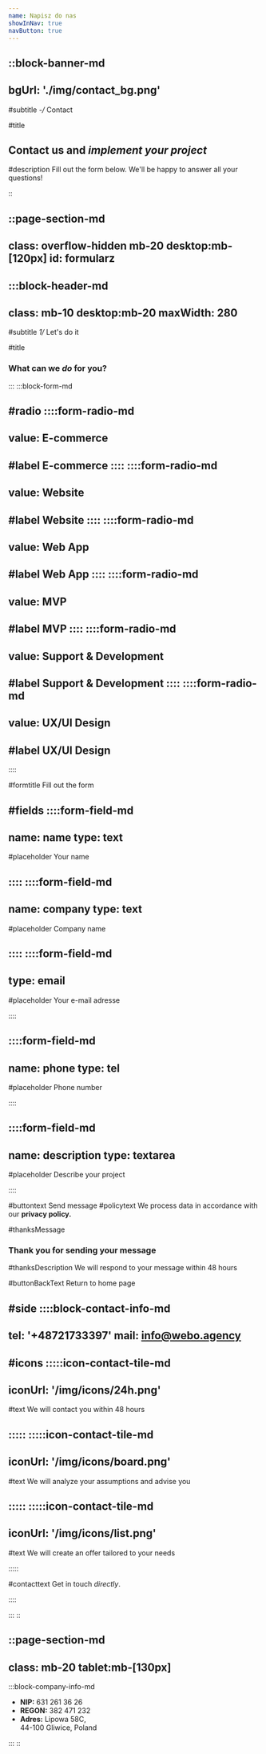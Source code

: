 ```yaml
---
name: Napisz do nas
showInNav: true
navButton: true
---
```

::block-banner-md
---
bgUrl: './img/contact_bg.png'
---

#subtitle
*-/* Contact

#title
## Contact us and *implement your project*

#description
Fill out the form below. We'll be happy to answer all your questions!

::

::page-section-md 
---
class: overflow-hidden mb-20 desktop:mb-[120px]
id: formularz
---
:::block-header-md
---
class: mb-10 desktop:mb-20
maxWidth: 280
---

#subtitle
*1/* Let's do it

#title
### What can we *do* for you?

:::
:::block-form-md

#radio
::::form-radio-md
---
value: E-commerce
---
#label
E-commerce
::::
::::form-radio-md
---
value: Website
---
#label
Website
::::
::::form-radio-md
---
value: Web App
---
#label
Web App
::::
::::form-radio-md
---
value: MVP
---
#label
MVP
::::
::::form-radio-md
---
value: Support & Development
---
#label
Support & Development
::::
::::form-radio-md
---
value: UX/UI Design
---
#label
UX/UI Design
---
::::


#formtitle
Fill out the form


#fields
::::form-field-md
---
name: name
type: text
---

#placeholder
Your name

::::
::::form-field-md
---
name: company
type: text
---

#placeholder
Company name

::::
::::form-field-md
---
type: email
---

#placeholder
Your e-mail adresse

::::

::::form-field-md
---
name: phone
type: tel
---

#placeholder
Phone number

::::

::::form-field-md
---
name: description
type: textarea
---

#placeholder
Describe your project

::::

#buttontext
Send message
#policytext
We process data in accordance with our **privacy policy.**

#thanksMessage
### Thank you for sending your message

#thanksDescription
We will respond to your message within 48 hours

#buttonBackText
Return to home page

#side
::::block-contact-info-md
---
tel: '+48721733397'
mail: info@webo.agency
---

#icons
:::::icon-contact-tile-md
---
iconUrl: '/img/icons/24h.png'
---

#text
We will contact you within 48 hours

:::::
:::::icon-contact-tile-md
---
iconUrl: '/img/icons/board.png'
---

#text
We will analyze your assumptions and advise you

:::::
:::::icon-contact-tile-md
---
iconUrl: '/img/icons/list.png'
---

#text
We will create an offer tailored to your needs

:::::

#contacttext
Get in touch *directly*.

::::

:::
::

::page-section-md
---
class: mb-20 tablet:mb-[130px]
---

:::block-company-info-md

- **NIP:** 631 261 36 26
- **REGON:** 382 471 232
- **Adres:** Lipowa 58C, <br> 44-100 Gliwice, Poland

:::
::
